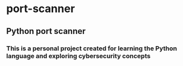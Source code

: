 # port-scanner
## Python port scanner 
### This is a personal project created for learning the Python language and exploring cybersecurity concepts
